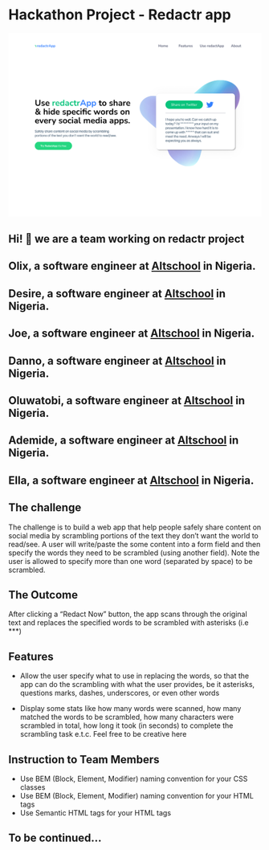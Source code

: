 # Hackathon Project - Redactr app

![Design preview for the Redactr app Challenge](./design/hero-section.jpg)

## Hi! 👋 we are a team working on redactr project

## **Olix**, a software engineer at [Altschool](https://hackathon.io) in Nigeria.

## **Desire**, a software engineer at [Altschool](https://hackathon.io) in Nigeria.

## **Joe**, a software engineer at [Altschool](https://hackathon.io) in Nigeria.

## **Danno**, a software engineer at [Altschool](https://hackathon.io) in Nigeria.

## **Oluwatobi**, a software engineer at [Altschool](https://hackathon.io) in Nigeria.

## **Ademide**, a software engineer at [Altschool](https://hackathon.io) in Nigeria.

## **Ella**, a software engineer at [Altschool](https://hackathon.io) in Nigeria.

## The challenge

The challenge is to build a web app that help people safely share content on social media by scrambling portions of the text they don’t want the world to read/see. A user will write/paste the some content into a form field and then specify the words they need to be scrambled (using another field). Note the user is allowed to specify more than one word (separated by space) to be scrambled.

## The Outcome

After clicking a “Redact Now” button, the app scans through the original text and replaces the specified words to be scrambled with asterisks (i.e \*\*\*)

## Features

- Allow the user specify what to use in replacing the words, so that the app can do the scrambling with what the user provides, be it asterisks, questions marks, dashes, underscores, or even other words

- Display some stats like how many words were scanned, how many matched the words to be scrambled, how many characters were scrambled in total, how long it took (in seconds) to complete the scrambling task e.t.c. Feel free to be creative here

## Instruction to Team Members

- Use BEM (Block, Element, Modifier) naming convention for your CSS classes
- Use BEM (Block, Element, Modifier) naming convention for your HTML tags
- Use Semantic HTML tags for your HTML tags

## To be continued...

